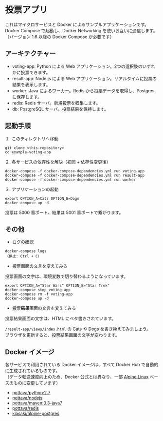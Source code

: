 投票アプリ
==================

これはマイクロサービスと Docker によるサンプルアプリケーションです。  
Docker Compose で起動し、Docker Networking を使いお互いに通信します。  
（バージョン 1.6 以降の Docker Compose が必要です）


アーキテクチャー
------------------

* voting-app: Python による Web アプリケーション。2つの選択肢のいずれかに投票できます。
* result-app: Node.js による Web アプリケーション。リアルタイムに投票の結果を表示します。
* worker: Java によるワーカー。Redis から投票データを取得し、Postgres に保存します。
* redis: Redis サーバ。新規投票を収集します。
* db: PostgreSQL サーバ。投票結果を保持します。


起動手順
------------------

１. このディレクトリへ移動

```
git clone <this-repository>
cd example-voting-app
```

２. 各サービスの依存性を解決（初回 + 依存性変更後）

```
docker-compose -f docker-compose-dependencies.yml run voting-app
docker-compose -f docker-compose-dependencies.yml run result-app
docker-compose -f docker-compose-dependencies.yml run worker
```

３. アプリケーションの起動

```
export OPTION_A=Cats OPTION_B=Dogs
docker-compose up -d
```

投票は 5000 番ポート、結果は 5001 番ポートで繋がります。


その他
------------------

* ログの確認

```
docker-compose logs
（停止: Ctrl + C）
```

* 投票画面の文言を変えてみる

投票画面の文字は、環境変数で切り替わるようになっています。

```
export OPTION_A="Star Wars" OPTION_B="Star Trek"
docker-compose stop voting-app
docker-compose rm -f voting-app
docker-compose up -d
```

* 投票**結果**画面の文言を変えてみる

投票結果画面の文字は、HTML にベタ書きされています。

`/result-app/views/index.html` の Cats や Dogs を書き換えてみましょう。  
ブラウザを更新すると、投票結果画面の文字が変わります。


Docker イメージ
------------------

各サービスで利用されている Docker イメージは、すべて Docker Hub で自動的に生成されているものです。  
（データ転送速度向上のため、Docker 公式とは異なり、一部 [Alpine Linux](http://www.alpinelinux.org/) ベースのものに変更しています）

 - [pottava/python:2.7](https://hub.docker.com/r/pottava/python/)
 - [pottava/nodejs](https://hub.docker.com/r/pottava/nodejs/)
 - [pottava/maven:3.3-java7](https://hub.docker.com/r/pottava/maven/)
 - [pottava/redis](https://hub.docker.com/r/pottava/redis/)
 - [kiasaki/alpine-postgres](https://hub.docker.com/r/kiasaki/alpine-postgres/)
